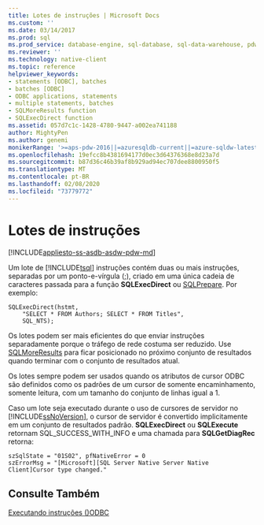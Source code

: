 ```yaml
---
title: Lotes de instruções | Microsoft Docs
ms.custom: ''
ms.date: 03/14/2017
ms.prod: sql
ms.prod_service: database-engine, sql-database, sql-data-warehouse, pdw
ms.reviewer: ''
ms.technology: native-client
ms.topic: reference
helpviewer_keywords:
- statements [ODBC], batches
- batches [ODBC]
- ODBC applications, statements
- multiple statements, batches
- SQLMoreResults function
- SQLExecDirect function
ms.assetid: 057d7c1c-1428-4780-9447-a002ea741188
author: MightyPen
ms.author: genemi
monikerRange: '>=aps-pdw-2016||=azuresqldb-current||=azure-sqldw-latest||>=sql-server-2016||=sqlallproducts-allversions||>=sql-server-linux-2017||=azuresqldb-mi-current'
ms.openlocfilehash: 19efcc8b4381694177d0ec3d64376368e8d23a7d
ms.sourcegitcommit: b87d36c46b39af8b929ad94ec707dee8800950f5
ms.translationtype: MT
ms.contentlocale: pt-BR
ms.lasthandoff: 02/08/2020
ms.locfileid: "73779772"
---
```

# <a name="batches-of-statements"></a>Lotes de instruções
[!INCLUDE[appliesto-ss-asdb-asdw-pdw-md](../../../includes/appliesto-ss-asdb-asdw-pdw-md.md)]

  Um lote de [!INCLUDE[tsql](../../../includes/tsql-md.md)] instruções contém duas ou mais instruções, separadas por um ponto-e-vírgula (;), criado em uma única cadeia de caracteres passada para a função **SQLExecDirect** ou [SQLPrepare](https://go.microsoft.com/fwlink/?LinkId=59360). Por exemplo:  
  
```  
SQLExecDirect(hstmt,   
    "SELECT * FROM Authors; SELECT * FROM Titles",  
    SQL_NTS);  
```  
  
 Os lotes podem ser mais eficientes do que enviar instruções separadamente porque o tráfego de rede costuma ser reduzido. Use [SQLMoreResults](../../../relational-databases/native-client-odbc-api/sqlmoreresults.md) para ficar posicionado no próximo conjunto de resultados quando terminar com o conjunto de resultados atual.  
  
 Os lotes sempre podem ser usados quando os atributos de cursor ODBC são definidos como os padrões de um cursor de somente encaminhamento, somente leitura, com um tamanho do conjunto de linhas igual a 1.  
  
 Caso um lote seja executado durante o uso de cursores de servidor no [!INCLUDE[ssNoVersion](../../../includes/ssnoversion-md.md)], o cursor de servidor é convertido implicitamente em um conjunto de resultados padrão. **SQLExecDirect** ou **SQLExecute** retornam SQL_SUCCESS_WITH_INFO e uma chamada para **SQLGetDiagRec** retorna:  
  
```  
szSqlState = "01S02", pfNativeError = 0  
szErrorMsg = "[Microsoft][SQL Server Native Server Native Client]Cursor type changed."  
```  
  
## <a name="see-also"></a>Consulte Também  
 [Executando instruções &#40;&#41;ODBC](../../../relational-databases/native-client-odbc-queries/executing-statements/executing-statements-odbc.md)  
  
  
